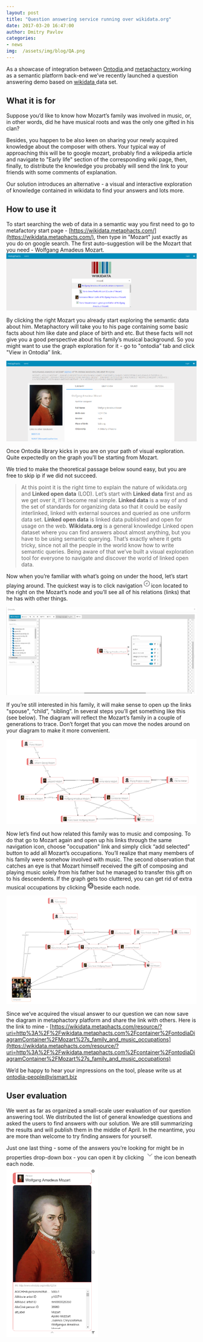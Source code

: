```yaml
---
layout: post
title: "Question answering service running over wikidata.org"
date: 2017-03-20 16:47:00
author: Dmitry Pavlov
categories:
- news
img:  /assets/img/blog/QA.png
---
```

As a showcase of integration between [Ontodia ](http://ontodia.org/)and [metaphactory ](http://www.metaphacts.com/product)working as a semantic platform back-end we’ve recently launched a question answering demo based on [wikidata ](https://www.wikidata.org/)data set. 

<!-- more -->
## What it is for

Suppose you’d like to know how Mozart’s family was involved in music, or, in other words, did he have musical roots and was the only one gifted in his clan?

Besides, you happen to be also keen on sharing your newly acquired knowledge about the composer with others. 
Your typical way of approaching this will be to google mozart, probably find a wikipedia article and navigate to "Early life" section of the corresponding wiki page, then, finally, to distribute the knowledge you probably will send the link to your friends with some comments of explanation. 

Our solution introduces an alternative - a visual and interactive exploration of knowledge contained in wikidata to find your answers and lots more. 

## How to use it

To start searching the web of data in a semantic way you first need to go to metafactory start page - [https://wikidata.metaphacts.com/](https://wikidata.metaphacts.com/), then type in "Mozart" just exactly as you do on google search. The first auto-suggestion will be the Mozart that you need - Wolfgang Amadeus Mozart. 
![metaphactory start page](/assets/img/blog/StartPage.png)

By clicking the right Mozart you already start exploring the semantic data about him. Metaphactory will take you to his page containing some basic facts about him like date and place of birth and etc. But these facts will not give you a good perspective about his family’s musical background. So you might want to use the graph exploration for it - go to "ontodia” tab and click "View in Ontodia” link. 

![matephactory mozart resource page](/assets/img/blog/MozartPage.png)

Once Ontodia library kicks in you are on your path of visual exploration. Quite expectedly on the graph you’ll be starting from Mozart. 

We tried to make the theoretical passage below sound easy, but you are free to skip ip if we did not succeed. 

> At this point it is the right time to explain the nature of wikidata.org and **Linked open data** (LOD). Let’s start with **Linked data** first and as we get over it, it’ll become real simple. **Linked data** is a way of and the set of standards for organizing data so that it could be easily interlinked, linked with external sources and queried as one uniform data set. **Linked open data** is linked data published and open for usage on the web. **Wikidata.org** is a general knowledge Linked open dataset where you can find answers about almost anything, but you have to be using semantic querying. That’s exactly where it gets tricky, since not all the people in the world know how to write semantic queries. Being aware of that we’ve built a visual exploration tool for everyone to navigate and discover the world of linked open data. 

Now when you’re familiar with what’s going on under the hood, let’s start playing around. The quickest way is to click navigation ![Navigation icon in Ontodia](/assets/img/blog/NavigateIcon.png)icon located to the right on the Mozart’s node and you’ll see all of his relations (links) that he has with other things. 

![Context menu for navigation in Ontodia](/assets/img/blog/ContextMenuMozart.png)

If you’re still interested in his family, it will make sense to open up the links "spouse", “child”, “sibling”. In several steps you’ll get something like this (see below). The diagram will reflect the Mozart’s family in a couple of generations to trace. Don’t forget that you can move the nodes around on your diagram to make it more convenient. 

![A diagram of Mozart's family in Ontodia](/assets/img/blog/MozartFamilyOntodia.png)

Now let’s find out how related this family was to music and composing. To do that go to Mozart again and open up his links through the same navigation icon, choose "occupation" link and simply click “add selected” button to add all Mozart’s occupations.  You’ll realize that many members of his family were somehow involved with music. The second observation that catches an eye is that Mozart himself received the gift of composing and playing music solely from his father but he managed to transfer this gift on to his descendents. If the graph gets too cluttered, you can get rid of extra musical occupations by clicking ![Close Node Icon in Ontodia](/assets/img/blog/CloseNodeIconOntodia.png)beside each node. 

![Mozart's family and composing music](/assets/img/blog/MozartFamilyComposersOntodia.png)

Since we’ve acquired the visual answer to our question we can now save the diagram in metaphactory platform and share the link with others. Here is the link to mine - [https://wikidata.metaphacts.com/resource/?uri=http%3A%2F%2Fwikidata.metaphacts.com%2Fcontainer%2FontodiaDiagramContainer%2FMozart%27s_family_and_music_occupations](https://wikidata.metaphacts.com/resource/?uri=http%3A%2F%2Fwikidata.metaphacts.com%2Fcontainer%2FontodiaDiagramContainer%2FMozart%27s_family_and_music_occupations)

We’d be happy to hear your impressions on the tool, please write us at [ontodia-people@vismart.biz](mailto:ontodia-people@vismart.biz)

## User evaluation

We went as far as organized a small-scale user evaluation of our question answering tool. We distributed the list of general knowledge questions and asked the users to find answers with our solution. We are still summarizing the results and will publish them in the middle of April. In the meantime, you are more than welcome to try finding answers for yourself. 

Just one last thing - some of the answers you’re looking for might be in properties drop-down box - you can open it by clicking ![Properties expand icon in Ontodia](/assets/img/blog/ExpandPropertiesIconOntodia.png)the icon beneath each node. 
</br><img class="img-responsive embed-tutorial-image" alt="Mozart's properties in Ontodia" src="/assets/img/blog/MozartPropertiesOntodia.png" height=450px>

